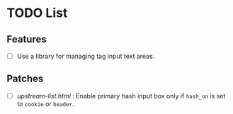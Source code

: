# TODO List

## Features

- [ ] Use a library for managing tag input text areas. 

## Patches

- [ ] *upstream-list.html* : Enable primary hash input box only if `hash_on` is set to `cookie` or `header`.    